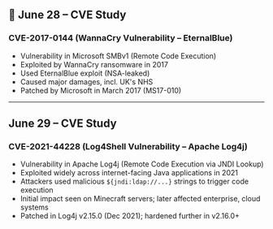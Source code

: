 ## 📅 June 28 – CVE Study

### CVE-2017-0144 (WannaCry Vulnerability – EternalBlue)
- Vulnerability in Microsoft SMBv1 (Remote Code Execution)
- Exploited by WannaCry ransomware in 2017
- Used EternalBlue exploit (NSA-leaked)
- Caused major damages, incl. UK's NHS
- Patched by Microsoft in March 2017 (MS17-010)

---

## June 29 – CVE Study  

### CVE-2021-44228 (Log4Shell Vulnerability – Apache Log4j)
- Vulnerability in Apache Log4j (Remote Code Execution via JNDI Lookup)  
- Exploited widely across internet-facing Java applications in 2021  
- Attackers used malicious `${jndi:ldap://...}` strings to trigger code execution  
- Initial impact seen on Minecraft servers; later affected enterprise, cloud systems  
- Patched in Log4j v2.15.0 (Dec 2021); hardened further in v2.16.0+
